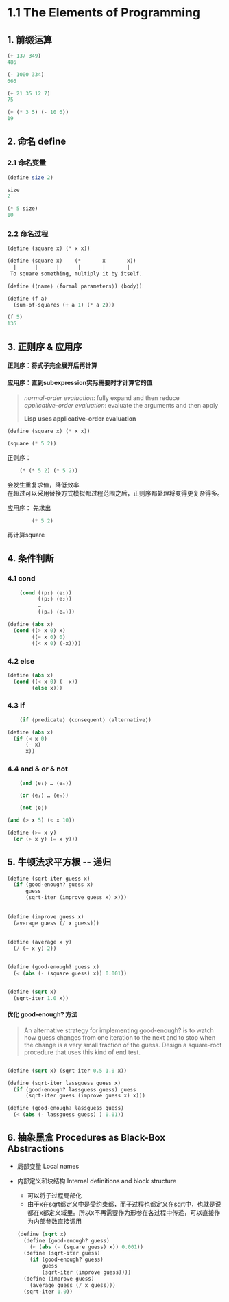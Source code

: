 # 1.1 The Elements of Programming

## 1. 前缀运算
```scheme
(+ 137 349)
486

(- 1000 334)
666

(+ 21 35 12 7)
75

(+ (* 3 5) (- 10 6))
19

```


## 2. 命名 define 
### 2.1 命名变量
```scheme
(define size 2)

size
2

(* 5 size)
10
```

### 2.2 命名过程
```scheme
(define (square x) (* x x))
```

```scheme
(define (square x)    (*       x       x))
  |      |      |      |       |       |
 To square something, multiply it by itself.
```

```scheme
(define (⟨name⟩ ⟨formal parameters⟩) ⟨body⟩)
```
 
```scheme
(define (f a)
  (sum-of-squares (+ a 1) (* a 2)))

(f 5)
136
```

## 3. 正则序 & 应用序
#### 正则序：将式子完全展开后再计算  
#### 应用序：直到subexpression实际需要时才计算它的值

> *normal-order evaluation*: fully expand and then reduce   
> *applicative-order evaluation*: evaluate the arguments and then apply  
> 
> **Lisp uses applicative-order evaluation**

```scheme
(define (square x) (* x x))

(square (* 5 2))
```
正则序：
``` scheme
	(* (* 5 2) (* 5 2))
```
会发生重复求值，降低效率  
在超过可以采用替换方式模拟都过程范围之后，正则序都处理将变得更复杂得多。

应用序： 先求出
```scheme
		(* 5 2)
```
再计算square


## 4. 条件判断

### 4.1 cond
```scheme
    (cond (⟨p₁⟩ ⟨e₁⟩)
          (⟨p₂⟩ ⟨e₂⟩)
          …
          (⟨pₙ⟩ ⟨eₙ⟩))
```

```scheme
(define (abs x)
  (cond ((> x 0) x)
        ((= x 0) 0)
        ((< x 0) (-x))))
```

### 4.2 else 

```scheme
(define (abs x)
  (cond ((< x 0) (- x))
        (else x)))
```

### 4.3 if
```scheme
	(if ⟨predicate⟩ ⟨consequent⟩ ⟨alternative⟩)
```

```scheme
(define (abs x)
  (if (< x 0)
      (- x)
      x))
```

### 4.4 and & or & not

```scheme
	(and ⟨e₁⟩ … ⟨eₙ⟩)

	(or ⟨e₁⟩ … ⟨eₙ⟩)

	(not ⟨e⟩)
```

```scheme
(and (> x 5) (< x 10))

(define (>= x y) 
  (or (> x y) (= x y)))

```

## 5. 牛顿法求平方根 -- 递归

```scheme
(define (sqrt-iter guess x)
  (if (good-enough? guess x)
      guess
      (sqrt-iter (improve guess x) x)))
      
      
(define (improve guess x)
  (average guess (/ x guess)))
  
  
(define (average x y) 
  (/ (+ x y) 2))


(define (good-enough? guess x)
  (< (abs (- (square guess) x)) 0.001))


(define (sqrt x)
  (sqrt-iter 1.0 x))

```

#### 优化 good-enough? 方法
> An alternative strategy for implementing good-enough? is to watch how guess changes from one iteration to the next and to stop when the change is a very small fraction of the guess. Design a square-root procedure that uses this kind of end test.

```scheme

(define (sqrt x) (sqrt-iter 0.5 1.0 x))

(define (sqrt-iter lassguess guess x)
  (if (good-enough? lassguess guess) guess
      (sqrt-iter guess (improve guess x) x)))

(define (good-enough? lassguess guess)
  (< (abs (- lassguess guess) ) 0.01))

```

## 6. 抽象黑盒 Procedures as Black-Box Abstractions

- 局部变量 Local names
  
- 内部定义和块结构 Internal definitions and block structure
  - 可以将子过程局部化 
  - 由于x在sqrt都定义中是受约束都，而子过程也都定义在sqrt中，也就是说都在x都定义域里。所以x不再需要作为形参在各过程中传递，可以直接作为内部参数直接调用

  ```scheme
  (define (sqrt x)
    (define (good-enough? guess)
      (< (abs (- (square guess) x)) 0.001))
    (define (sqrt-iter guess)
      (if (good-enough? guess)
          guess
          (sqrt-iter (improve guess))))        
    (define (improve guess)
      (average guess (/ x guess)))      
    (sqrt-iter 1.0))
  ```

